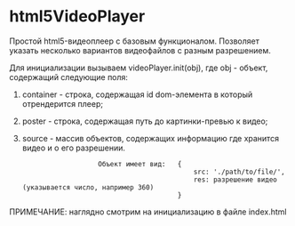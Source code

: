 # html5VideoPlayer
Простой html5-видеоплеер с базовым функционалом. Позволяет указать несколько вариантов видеофайлов с разным разрешением.

Для инициализации вызываем videoPlayer.init(obj), где obj - объект,
содержащий следующие поля:
1. container - строка, содержащая id dom-элемента в который отрендерится плеер;
2. poster - строка, содержащая путь до картинки-превью к видео;
3. source - массив объектов, содержащих информацию где хранится видео и о его разрешении.

                          Объект имеет вид:   {
                                                  src: './path/to/file/',
                                                  res: разрешение видео (указывается число, например 360)
                                              }

ПРИМЕЧАНИЕ: наглядно смотрим на инициализацию в файле index.html
